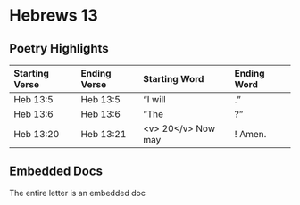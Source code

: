# Hebrews 13

## Poetry Highlights

| Starting Verse | Ending Verse | Starting Word | Ending Word |
| :--- | :--- | :--- | :--- |
| Heb 13:5 | Heb 13:5 | “I will | .” |
| Heb 13:6 | Heb 13:6 | “The | ?” |
| Heb 13:20 | Heb 13:21 | &lt;v&gt; 20&lt;/v&gt; Now may | ! Amen. |

## Embedded Docs

The entire letter is an embedded doc

